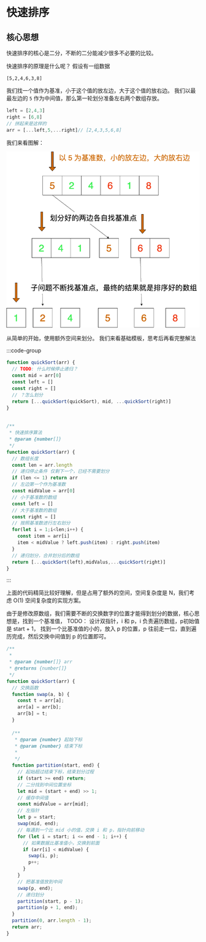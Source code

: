 # 快速排序

## 核心思想

快速排序的核心是二分，不断的二分能减少很多不必要的比较。

快速排序的原理是什么呢？
假设有一组数据 
```
[5,2,4,6,3,8]
```
我们找一个值作为基准，小于这个值的放左边，大于这个值的放右边。
我们以最最左边的 `5` 作为中间值，那么第一轮划分准备左右两个数组存放。

```js
left = [2,4,3]
right = [6,8]
// 拼起来是这样的
arr = [...left,5,...right]// [2,4,3,5,6,8]
```

我们来看图解：

![](./images/快速排序图解.drawio.png)


从简单的开始，使用额外空间来划分。
我们来看基础模板，思考后再看完整解法


:::code-group

```js [解法模板]
function quickSort(arr) {
  // TODO: 什么时候停止递归？
  const mid = arr[0]
  const left = []
  const right = []
  // ？怎么划分
  return [...quickSort(quickSort), mid, ...quickSort(right)]
}
```


```js [完整解法]

/**
 * 快速排序算法
 * @param {number[]}
 */
function quickSort(arr) {
  // 数组长度
  const len = arr.length
  // 递归停止条件 仅剩下一个，已经不需要划分
  if (len <= 1) return arr
  // 左边第一个作为基准数
  const midValue = arr[0]
  // 小于基准数的数组
  const left = []
  // 大于基准数的数组
  const right = []
  // 按照基准数进行左右划分
  for(let i = 1;i<len;i++) {
    const item = arr[i]
    item < midValue ? left.push(item) : right.push(item)
  }
  // 递归划分，合并划分后的数组
  return [...quickSort(left),midValus,...quickSort(right)]
}

```

:::

上面的代码精简比较好理解，但是占用了额外的空间，空间复杂度是 N，我们考虑 O(1) 空间复杂度的实现方案。

由于是修改原数组，我们需要不断的交换数字的位置才能得到划分的数据，核心思想是，找到一个基准值，
TODO：
设计双指针，i 和 p，i 负责遍历数组，p初始值是 start + 1， 找到一个比基准值的小的，放入 p 的位置，p 往前走一位，直到遍历完成，然后交换中间值到 p 的位置即可。

```js
/**
 *
 * @param {number[]} arr
 * @returns {number[]}
 */
function quickSort(arr) {
  // 交换函数
  function swap(a, b) {
    const t = arr[a];
    arr[a] = arr[b];
    arr[b] = t;
  }

  /**
   * @param {number} 起始下标
   * @param {number} 结束下标
   * 
   */ 
  function partition(start, end) {
    // 起始超过结束下标，结束划分过程
    if (start >= end) return;
    // 二分找到中间位置坐标
    let mid = (start + end) >> 1;
    // 缓存中间值
    const midValue = arr[mid];
    // 左指针
    let p = start;
    swap(mid, end);
    // 每遇到一个比 mid 小的值，交换 i 和 p，指针向前移动
    for (let i = start; i <= end - 1; i++) {
      // 如果数据比基准值小，交换到前面
      if (arr[i] < midValue) {
        swap(i, p);
        p++;
      }
    }
    // 把基准值放到中间
    swap(p, end);
    // 递归划分
    partition(start, p - 1);
    partition(p + 1, end);
  }
  partition(0, arr.length - 1);
  return arr;
}

```